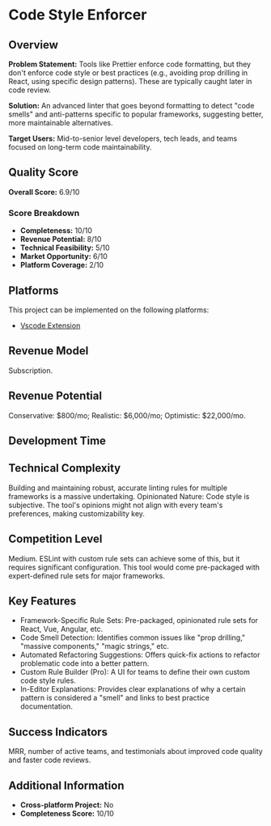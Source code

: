 # Code Style Enforcer

## Overview
**Problem Statement:** Tools like Prettier enforce code formatting, but they don't enforce code style or best practices (e.g., avoiding prop drilling in React, using specific design patterns). These are typically caught later in code review.

**Solution:** An advanced linter that goes beyond formatting to detect "code smells" and anti-patterns specific to popular frameworks, suggesting better, more maintainable alternatives.

**Target Users:** Mid-to-senior level developers, tech leads, and teams focused on long-term code maintainability.

## Quality Score
**Overall Score:** 6.9/10

### Score Breakdown
- **Completeness:** 10/10
- **Revenue Potential:** 8/10
- **Technical Feasibility:** 5/10
- **Market Opportunity:** 6/10
- **Platform Coverage:** 2/10

## Platforms
This project can be implemented on the following platforms:
- [Vscode Extension](./platforms/vscode-extension/)

## Revenue Model
Subscription.

## Revenue Potential
Conservative: $800/mo; Realistic: $6,000/mo; Optimistic: $22,000/mo.

## Development Time


## Technical Complexity
Building and maintaining robust, accurate linting rules for multiple frameworks is a massive undertaking. Opinionated Nature: Code style is subjective. The tool's opinions might not align with every team's preferences, making customizability key.

## Competition Level
Medium. ESLint with custom rule sets can achieve some of this, but it requires significant configuration. This tool would come pre-packaged with expert-defined rule sets for major frameworks.

## Key Features
- Framework-Specific Rule Sets: Pre-packaged, opinionated rule sets for React, Vue, Angular, etc.
- Code Smell Detection: Identifies common issues like "prop drilling," "massive components," "magic strings," etc.
- Automated Refactoring Suggestions: Offers quick-fix actions to refactor problematic code into a better pattern.
- Custom Rule Builder (Pro): A UI for teams to define their own custom code style rules.
- In-Editor Explanations: Provides clear explanations of why a certain pattern is considered a "smell" and links to best practice documentation.

## Success Indicators
MRR, number of active teams, and testimonials about improved code quality and faster code reviews.

## Additional Information
- **Cross-platform Project:** No
- **Completeness Score:** 10/10

